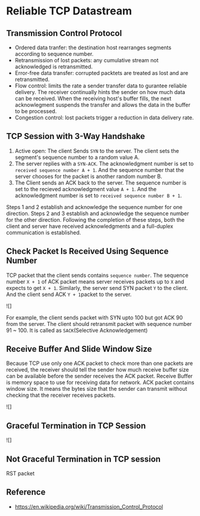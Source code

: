 # Reliable TCP Datastream

## Transmission Control Protocol

- Ordered data tranfer: the destination host rearranges segments according to sequence number.
- Retransmission of lost packets: any cumulative stream not acknowledged is retransmitted.
- Error-free data transfer: corrupted packtets are treated as lost and are retransmitted.
- Flow control: limits the rate a sender transfer data to gurantee reliable delivery. The receiver continually hints the sender on how much data can be received. When the receiving host's buffer fills, the next acknowlegment suspends the transfer and allows the data in the buffer to be processed.
- Congestion control: lost packets trigger a reduction in data delivery rate.


## TCP Session with 3-Way Handshake


1. Active open: The client Sends `SYN` to the server. The client sets the segment's sequence number to a random value A.
2. The server replies with a `SYN-ACK`. The acknowledgment number is set to `received sequence number A + 1`. And the sequence number that the server chooses for the packet is another random number B.
3. The Client sends an ACK back to the server. The sequence number is set to the recieved acknowledgment value `A + 1`. And the acknowledgment number is set to `received sequence number B + 1`.

Steps 1 and 2 establish and acknowledge the sequence number for one direction. Steps 2 and 3 establish and acknowledge the sequence number for the other direction. Following the completion of these steps, both the client and server have received acknowledgments and a full-duplex communication is established.


## Check Packet Is Received Using Sequence Number

TCP packet that the client sends contains `sequence number`. The sequence number `X + 1` of ACK packet means server receives packets up to `X` and expects to get `X + 1`. Similarly, the server send SYN packet `Y` to the client. And the client send ACK `Y + 1`packet to the server.

![]

For example, the client sends packet with SYN upto 100 but got ACK 90 from the server. The client should retransmit packet with sequence number 91 ~ 100. It is called as `SACK`(Selective Acknowledgement)


## Receive Buffer And Slide Window Size

Because TCP use only one ACK packet to check more than one packets are received, the receiver should tell the sender how much receive buffer size can be available before the sender receives the ACK packet.
Receive Buffer is memory space to use for receiving data for network. ACK packet contains window size. It means the bytes size that the sender can transmit without checking that the receiver receives packets.

![]

## Graceful Termination in TCP Session

![]


## Not Graceful Termination in TCP session

RST packet

## Reference

- https://en.wikipedia.org/wiki/Transmission_Control_Protocol
